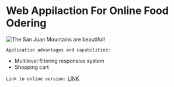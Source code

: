 # Web Appilaction For Online Food Odering 

![The San Juan Mountains are beautiful!](https://github.com/petrzavadski/Web-Application/Screen.jpg "San Juan Mountains")


`Application advantages and capabilities:`

- Multilevel filtering responsive system
- Shopping cart 

`Link to online version:` [LINK](https://course-jsbasic.javascript.ru/)






